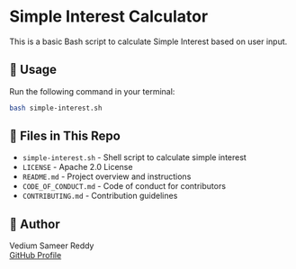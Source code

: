 # Simple Interest Calculator

This is a basic Bash script to calculate Simple Interest based on user input.

## 📜 Usage
Run the following command in your terminal:
```bash
bash simple-interest.sh
```

## 📁 Files in This Repo
- `simple-interest.sh` - Shell script to calculate simple interest
- `LICENSE` - Apache 2.0 License
- `README.md` - Project overview and instructions
- `CODE_OF_CONDUCT.md` - Code of conduct for contributors
- `CONTRIBUTING.md` - Contribution guidelines

## 👤 Author
Vedium Sameer Reddy  
[GitHub Profile](https://github.com/yourusername)
